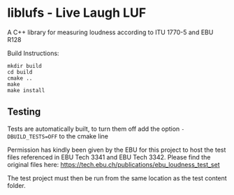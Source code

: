 # liblufs - Live Laugh LUF
A C++ library for measuring loudness according to ITU 1770-5 and EBU R128

Build Instructions:
```
mkdir build
cd build 
cmake ..
make
make install
```

## Testing
Tests are automatically built, to turn them off add the option ```-DBUILD_TESTS=OFF``` to the cmake line

Permission has kindly been given by the EBU for this project to host the test files referenced in EBU Tech 3341 and EBU Tech 3342. Please find the original files here: https://tech.ebu.ch/publications/ebu_loudness_test_set 

The test project must then be run from the same location as the test content folder.